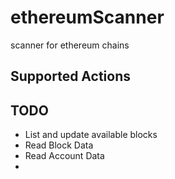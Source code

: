 # ethereumScanner
scanner for ethereum chains


## Supported Actions


## TODO
* List and update available blocks
* Read Block Data
* Read Account Data
* 